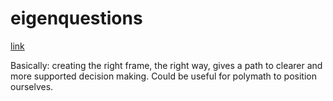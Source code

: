 # eigenquestions

[link](https://coda.io/@shishir/eigenquestions-the-art-of-framing-problems)

Basically: creating the right frame, the right way, gives a path to clearer and more supported decision making. Could be useful for polymath to position ourselves. 